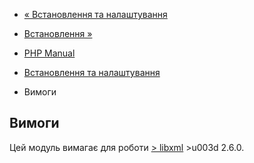 - [« Встановлення та налаштування](libxml.setup.md)
- [Встановлення »](libxml.installation.md)

- [PHP Manual](index.md)
- [Встановлення та налаштування](libxml.setup.md)
- Вимоги

## Вимоги

Цей модуль вимагає для роботи [> libxml](http://www.xmlsoft.org/) \>u003d
2.6.0.
